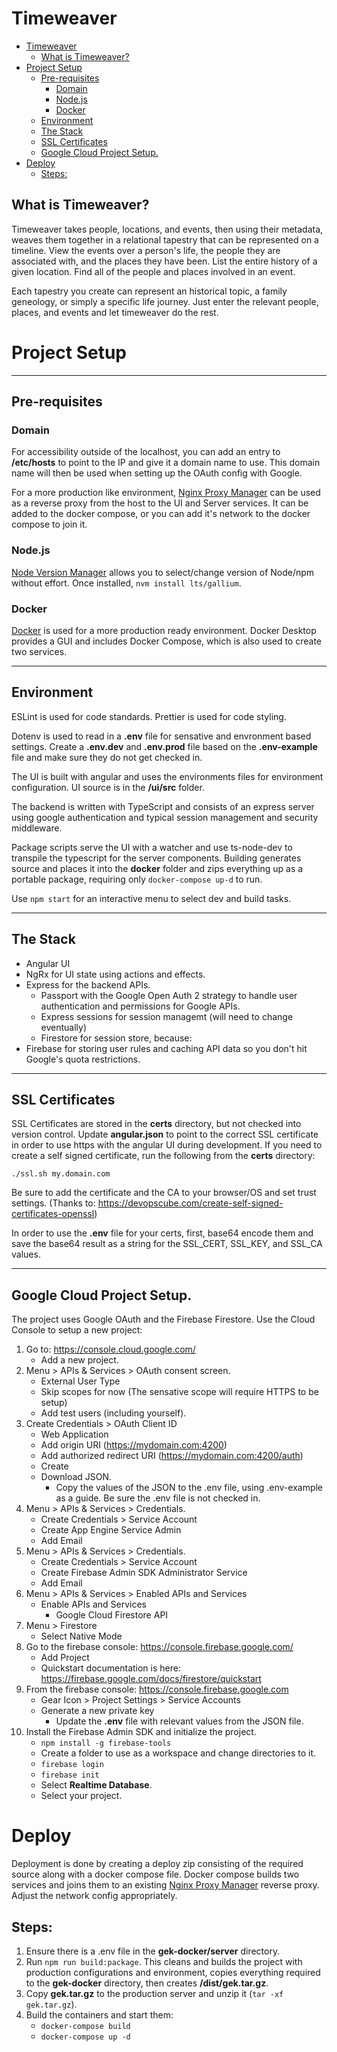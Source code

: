 # Timeweaver

- [Timeweaver](#timeweaver)
  - [What is Timeweaver?](#what-is-timeweaver)
- [Project Setup](#project-setup)
  - [Pre-requisites](#pre-requisites)
    - [Domain](#domain)
    - [Node.js](#nodejs)
    - [Docker](#docker)
  - [Environment](#environment)
  - [The Stack](#the-stack)
  - [SSL Certificates](#ssl-certificates)
  - [Google Cloud Project Setup.](#google-cloud-project-setup)
- [Deploy](#deploy)
  - [Steps:](#steps)

## What is Timeweaver?

Timeweaver takes people, locations, and events, then using their metadata, weaves them together in a relational tapestry that can be represented on a timeline. View the events over a person's life, the people they are associated with, and the places they have been. List the entire history of a given location. Find all of the people and places involved in an event.

Each tapestry you create can represent an historical topic, a family geneology, or simply a specific life journey. Just enter the relevant people, places, and events and let timeweaver do the rest.

# Project Setup

---

## Pre-requisites

### Domain

For accessibility outside of the localhost, you can add an entry to **/etc/hosts** to point to the IP and give it a domain name to use. This domain name will then be used when setting up the OAuth config with Google.

For a more production like environment, [Nginx Proxy Manager](https://nginxproxymanager.com/) can be used as a reverse proxy from the host to the UI and Server services. It can be added to the docker compose, or you can add it's network to the docker compose to join it.

### Node.js

[Node Version Manager](https://github.com/nvm-sh/nvm) allows you to select/change version of Node/npm without effort. Once installed, `nvm install lts/gallium`.

### Docker

[Docker](https://www.docker.com/) is used for a more production ready environment. Docker Desktop provides a GUI and includes Docker Compose, which is also used to create two services.

---

## Environment

ESLint is used for code standards. Prettier is used for code styling.

Dotenv is used to read in a **.env** file for sensative and envronment based settings. Create a **.env.dev** and **.env.prod** file based on the **.env-example** file and make sure they do not get checked in.

The UI is built with angular and uses the environments files for environment configuration. UI source is in the **/ui/src** folder.

The backend is written with TypeScript and consists of an express server using google authentication and typical session management and security middleware.

Package scripts serve the UI with a watcher and use ts-node-dev to transpile the typescript for the server components. Building generates source and places it into the **docker** folder and zips everything up as a portable package, requiring only `docker-compose up-d` to run.

Use `npm start` for an interactive menu to select dev and build tasks.

---

## The Stack

- Angular UI
- NgRx for UI state using actions and effects.
- Express for the backend APIs.
  - Passport with the Google Open Auth 2 strategy to handle user authentication and permissions for Google APIs.
  - Express sessions for session managemt (will need to change eventually)
  - Firestore for session store, because:
- Firebase for storing user rules and caching API data so you don't hit Google's quota restrictions.

---

## SSL Certificates

SSL Certificates are stored in the **certs** directory, but not checked into version control. Update **angular.json** to point to the correct SSL certificate in order to use https with the angular UI during development. If you need to create a self signed certificate, run the following from the **certs** directory:

`./ssl.sh my.domain.com`

Be sure to add the certificate and the CA to your browser/OS and set trust settings.
(Thanks to: https://devopscube.com/create-self-signed-certificates-openssl)

In order to use the **.env** file for your certs, first, base64 encode them and save the base64 result as a string for the SSL_CERT, SSL_KEY, and SSL_CA values.

---

## Google Cloud Project Setup.

The project uses Google OAuth and the Firebase Firestore. Use the Cloud Console to setup a new project:

1.  Go to: https://console.cloud.google.com/
    - Add a new project.
1.  Menu > APIs & Services > OAuth consent screen.
    - External User Type
    - Skip scopes for now (The sensative scope will require HTTPS to be setup)
    - Add test users (including yourself).
1.  Create Credentials > OAuth Client ID
    - Web Application
    - Add origin URI (https://mydomain.com:4200)
    - Add authorized redirect URI (https://mydomain.com:4200/auth)
    - Create
    - Download JSON.
      - Copy the values of the JSON to the .env file, using .env-example as a guide. Be sure the .env file is not checked in.
1.  Menu > APIs & Services > Credentials.
    - Create Credentials > Service Account
    - Create App Engine Service Admin
    - Add Email
1.  Menu > APIs & Services > Credentials.
    - Create Credentials > Service Account
    - Create Firebase Admin SDK Administrator Service
    - Add Email
1.  Menu > APIs & Services > Enabled APIs and Services
    - Enable APIs and Services
      - Google Cloud Firestore API
1.  Menu > Firestore
    - Select Native Mode
1.  Go to the firebase console: https://console.firebase.google.com/
    - Add Project
    - Quickstart documentation is here: https://firebase.google.com/docs/firestore/quickstart
1.  From the firebase console: https://console.firebase.google.com
    - Gear Icon > Project Settings > Service Accounts
    - Generate a new private key
      - Update the **.env** file with relevant values from the JSON file.
1.  Install the Firebase Admin SDK and initialize the project.
    - `npm install -g firebase-tools`
    - Create a folder to use as a workspace and change directories to it.
    - `firebase login`
    - `firebase init`
    - Select **Realtime Database**.
    - Select your project.

# Deploy

Deployment is done by creating a deploy zip consisting of the required source along with a docker compose file. Docker compose builds two services and joins them to an existing [Nginx Proxy Manager](https://nginxproxymanager.com/) reverse proxy. Adjust the network config appropriately.

## Steps:

1. Ensure there is a .env file in the **gek-docker/server** directory.
1. Run `npm run build:package`. This cleans and builds the project with production configurations and environment, copies everything required to the **gek-docker** directory, then creates **/dist/gek.tar.gz**.
1. Copy **gek.tar.gz** to the production server and unzip it (`tar -xf gek.tar.gz`).
1. Build the containers and start them:
   - `docker-compose build`
   - `docker-compose up -d`
